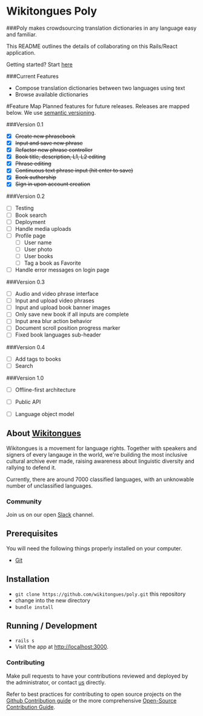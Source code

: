 # Wikitongues Poly

###Poly makes crowdsourcing translation dictionaries in any language easy and familiar.

This README outlines the details of collaborating on this Rails/React application.

Getting started? Start [here](#prerequisites)

###Current Features
* Compose translation dictionaries between two languages using text
* Browse available dictionaries

#Feature Map
Planned features for future releases. Releases are mapped below. We use [semantic versioning](http://semver.org/).

###Version 0.1

- [x] ~~Create new phrasebook~~
- [x] ~~Input and save new phrase~~
- [x] ~~Refactor new phrase controller~~
- [x] ~~Book title, description, L1, L2 editing~~
- [x] ~~Phrase editing~~
- [x] ~~Continuous text phrase input (hit enter to save)~~
- [x] ~~Book authorship~~
- [x] ~~Sign in upon account creation~~

###Version 0.2
- [ ] Testing
- [ ] Book search
- [ ] Deployment
- [ ] Handle media uploads
- [ ] Profile page
  - [ ] User name
  - [ ] User photo
  - [ ] User books
  - [ ] Tag a book as Favorite
- [ ] Handle error messages on login page

###Version  0.3
- [ ] Audio and video phrase interface
- [ ] Input and upload video phrases
- [ ] Input and upload book banner images
- [ ] Only save new book if all inputs are complete
- [ ] Input area blur action behavior
- [ ] Document scroll position progress marker
- [ ] Fixed book languages sub-header

###Version 0.4
- [ ] Add tags to books
- [ ] Search

###Version 1.0

- [ ] Offline-first architecture
- [ ] Public API
- [ ] Language object model


## About [Wikitongues](www.wikitongues.org)
Wikitongues is a movement for language rights.
Together with speakers and signers of every langauge in the world, we're building the most inclusive cultural archive ever made, raising awareness about linguistic diversity and rallying to defend it.

Currently, there are around 7000 classified languages, with an unknowable number of unclassified languages.


### Community
Join us on our open [Slack](http://wikitongues-slack.herokuapp.com/) channel.
  

## Prerequisites

You will need the following things properly installed on your computer.

* [Git](http://git-scm.com/)

## Installation

* `git clone https://github.com/wikitongues/poly.git` this repository
* change into the new directory
* `bundle install`

## Running / Development

* `rails s`
* Visit the app at [http://localhost:3000](http://localhost:3000).

### Contributing

Make pull requests to have your contributions reviewed and deployed by the administrator, or contact [us](https://github.com/FredericoAndrade) directly.

Refer to best practices for contributing to open source projects on the [Github Contribution guide](https://guides.github.com/activities/contributing-to-open-source/) or the more comprehensive [Open-Source Contribution Guide](http://www.contribution-guide.org/).
